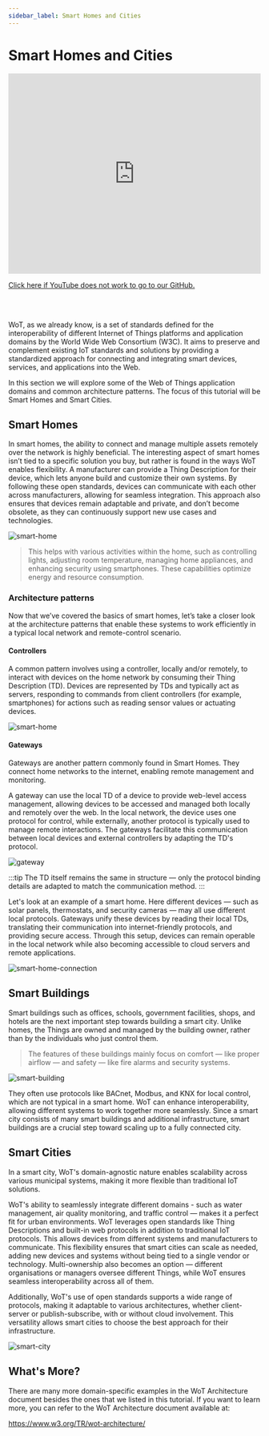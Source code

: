 ```yaml
---
sidebar_label: Smart Homes and Cities
---
```


# Smart Homes and Cities

<iframe width="100%" height="400" src="https://www.youtube.com/embed/XR1vduVPtoA?si=FGshRSPSv95EqSAo" title="YouTube video player" frameborder="0" allow="accelerometer; autoplay; clipboard-write; encrypted-media; gyroscope; picture-in-picture; web-share" referrerpolicy="strict-origin-when-cross-origin" allowfullscreen></iframe>

<a href = "https://github.com/w3c/wot-cg/blob/main/Tutorials/whatiswot/11-Applications_in_Smart_Homes_and_Smart_Cities/11-Applications-in-Smart-Homes-and-Smart-Cities.mp4">Click here if YouTube does not work to go to our GitHub.</a>  

<br />
<br />

WoT, as we already know, is a set of standards defined for the interoperability of different Internet of Things platforms and application domains by the World Wide Web Consortium (W3C). It aims to preserve and complement existing IoT standards and solutions by providing a standardized approach for connecting and integrating smart devices, services, and applications into the Web.

In this section we will explore some of the Web of Things application domains and common architecture patterns. The focus of this tutorial will be Smart Homes and Smart Cities.

## Smart Homes

In smart homes, the ability to connect and manage multiple assets remotely over the network is highly beneficial. The interesting aspect of smart homes isn’t tied to a specific solution you buy, but rather is found in the ways WoT enables flexibility. A manufacturer can provide a Thing Description for their device, which lets anyone build and customize their own systems. By following these open standards, devices can communicate with each other across manufacturers, allowing for seamless integration. This approach also ensures that devices remain adaptable and private, and don’t become obsolete, as they can continuously support new use cases and technologies.

![smart-home](/img/10-Application-Domains/smart-homes.png)

> This helps with various activities within the home, such as controlling lights, adjusting room temperature, managing home appliances, and enhancing security using smartphones. These capabilities optimize energy and resource consumption.

### Architecture patterns

Now that we’ve covered the basics of smart homes, let’s take a closer look at the architecture patterns that enable these systems to work efficiently in a typical local network and remote-control scenario.

#### Controllers

A common pattern involves using a controller, locally and/or remotely, to interact with devices on the home network by consuming their Thing Description (TD). Devices are represented by TDs and typically act as servers, responding to commands from client controllers (for example, smartphones) for actions such as reading sensor values or actuating devices.

![smart-home](/img/10-Application-Domains/smart-homes.png)

#### Gateways

Gateways are another pattern commonly found in Smart Homes. They connect home networks to the internet, enabling remote management and monitoring.

A gateway can use the local TD of a device to provide web-level access management, allowing devices to be accessed and managed both locally and remotely over the web. In the local network, the device uses one protocol for control, while externally, another protocol is typically used to manage remote interactions. The gateways facilitate this communication between local devices and external controllers by adapting the TD's protocol.

![gateway](/img/10-Application-Domains/gateway.png)

:::tip
The TD itself remains the same in structure — only the protocol binding details are adapted to match the communication method.
:::

Let's look at an example of a smart home. Here different devices — such as solar panels, thermostats, and security cameras — may all use different local protocols. Gateways unify these devices by reading their local TDs, translating their communication into internet-friendly protocols, and providing secure access. Through this setup, devices can remain operable in the local network while also becoming accessible to cloud servers and remote applications.

![smart-home-connection](/img/10-Application-Domains/smart-home-connection.png)

## Smart Buildings

Smart buildings such as offices, schools, government facilities, shops, and hotels are the next important step towards building a smart city. Unlike homes, the Things are owned and managed by the building owner, rather than by the individuals who just control them.

> The features of these buildings mainly focus on comfort — like proper airflow — and safety — like fire alarms and security systems.

![smart-building](/img/10-Application-Domains/smart-building.png)

They often use protocols like BACnet, Modbus, and KNX for local control, which are not typical in a smart home. WoT can enhance interoperability, allowing different systems to work together more seamlessly. Since a smart city consists of many smart buildings and additional infrastructure, smart buildings are a crucial step toward scaling up to a fully connected city.

## Smart Cities

In a smart city, WoT's domain-agnostic nature enables scalability across various municipal systems, making it more flexible than traditional IoT solutions.

WoT's ability to seamlessly integrate different domains - such as water management, air quality monitoring, and traffic control — makes it a perfect fit for urban environments. WoT leverages open standards like Thing Descriptions and built-in web protocols in addition to traditional IoT protocols. This allows devices from different systems and manufacturers to communicate. This flexibility ensures that smart cities can scale as needed, adding new devices and systems without being tied to a single vendor or technology. Multi-ownership also becomes an option — different organisations or managers oversee different Things, while WoT ensures seamless interoperability across all of them.

Additionally, WoT's use of open standards supports a wide range of protocols, making it adaptable to various architectures, whether client-server or publish-subscribe, with or without cloud involvement. This versatility allows smart cities to choose the best approach for their infrastructure.

![smart-city](/img/10-Application-Domains/smart-city.png)

## What's More?

There are many more domain-specific examples in the WoT Architecture document besides the ones that we listed in this tutorial. If you want to learn more, you can refer to the WoT Architecture document available at:

<https://www.w3.org/TR/wot-architecture/>
